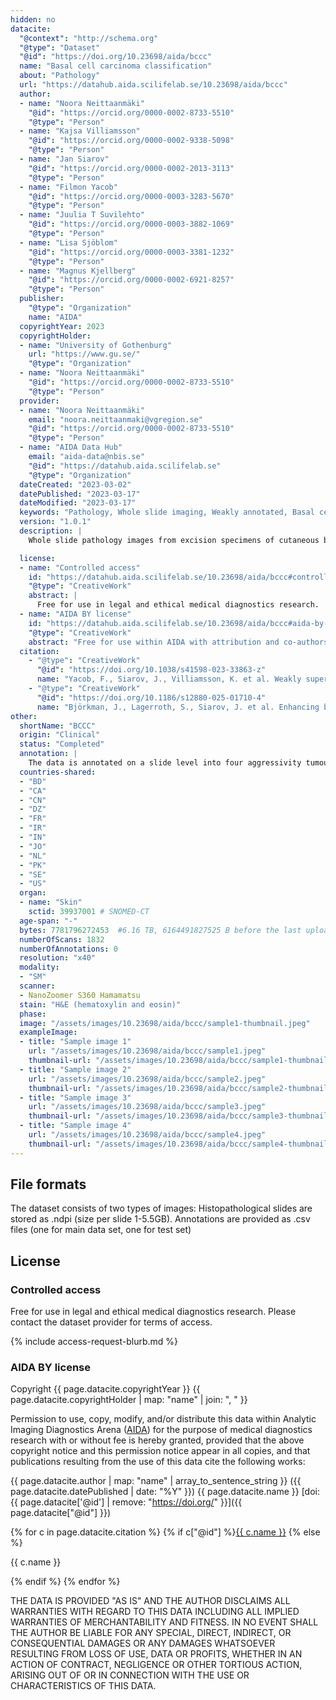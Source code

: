 ```yaml
---
hidden: no
datacite:
  "@context": "http://schema.org"
  "@type": "Dataset"
  "@id": "https://doi.org/10.23698/aida/bccc"
  name: "Basal cell carcinoma classification"
  about: "Pathology"
  url: "https://datahub.aida.scilifelab.se/10.23698/aida/bccc"
  author:
  - name: "Noora Neittaanmäki"
    "@id": "https://orcid.org/0000-0002-8733-5510"
    "@type": "Person"
  - name: "Kajsa Villiamsson"
    "@id": "https://orcid.org/0000-0002-9338-5098"
    "@type": "Person"
  - name: "Jan Siarov"
    "@id": "https://orcid.org/0000-0002-2013-3113"
    "@type": "Person"
  - name: "Filmon Yacob"
    "@id": "https://orcid.org/0000-0003-3283-5670"
    "@type": "Person"
  - name: "Juulia T Suvilehto"
    "@id": "https://orcid.org/0000-0003-3882-1069"
    "@type": "Person"
  - name: "Lisa Sjöblom"
    "@id": "https://orcid.org/0000-0003-3381-1232"
    "@type": "Person"
  - name: "Magnus Kjellberg"
    "@id": "https://orcid.org/0000-0002-6921-8257"
    "@type": "Person"
  publisher:
    "@type": "Organization"
    name: "AIDA"
  copyrightYear: 2023
  copyrightHolder:
  - name: "University of Gothenburg"
    url: "https://www.gu.se/"
    "@type": "Organization"
  - name: "Noora Neittaanmäki"
    "@id": "https://orcid.org/0000-0002-8733-5510"
    "@type": "Person"
  provider:
  - name: "Noora Neittaanmäki"
    email: "noora.neittaanmaki@vgregion.se"
    "@id": "https://orcid.org/0000-0002-8733-5510"
    "@type": "Person"
  - name: "AIDA Data Hub"
    email: "aida-data@nbis.se"
    "@id": "https://datahub.aida.scilifelab.se"
    "@type": "Organization"
  dateCreated: "2023-03-02"
  datePublished: "2023-03-17"
  dateModified: "2023-03-17"
  keywords: "Pathology, Whole slide imaging, Weakly annotated, Basal cell carcinoma, Skin cancer"
  version: "1.0.1"
  description: |
    Whole slide pathology images from excision specimens of cutaneous basal cell carcinomas (BCC) collected at the Department of Pathology at Sahlgrenska University Hospital, Sweden. The dataset contains 1832 WSIs from 479 excised BCCs and 261 punch biopsies representing BCCs annotated on a slide level. Furthermore the dataset contains 253 tumor-free skin biopsies.

  license:
  - name: "Controlled access"
    id: "https://datahub.aida.scilifelab.se/10.23698/aida/bccc#controlled-access"
    "@type": "CreativeWork"
    abstract: |
      Free for use in legal and ethical medical diagnostics research.
  - name: "AIDA BY license"
    id: "https://datahub.aida.scilifelab.se/10.23698/aida/bccc#aida-by-license"
    "@type": "CreativeWork"
    abstract: "Free for use within AIDA with attribution and co-authorship."
  citation:
    - "@type": "CreativeWork"
      "@id": "https://doi.org/10.1038/s41598-023-33863-z"
      name: "Yacob, F., Siarov, J., Villiamsson, K. et al. Weakly supervised detection and classification of basal cell carcinoma using graph-transformer on whole slide images. Sci Rep 13, 7555 (2023). https://doi.org/10.1038/s41598-023-33863-z"
    - "@type": "CreativeWork"
      "@id": "https://doi.org/10.1186/s12880-025-01710-4"
      name: "Björkman, J., Lagerroth, S., Siarov, J. et al. Enhancing basal cell carcinoma classification in preoperative biopsies via transfer learning with weakly supervised graph transformers. BMC Med Imaging 25, 166 (2025). https://doi.org/10.1186/s12880-025-01710-4"
other:
  shortName: "BCCC"
  origin: "Clinical"
  status: "Completed"
  annotation: |
    The data is annotated on a slide level into four aggressivity tumour subtypes: low aggressive Ia (nodular) and Ib (superficial) and more aggressive subtypes II (medium aggressive) and III (high aggressive). Of these, types Ia and Ib represent low risk and II and III high risk tumors according to WHO classilification of skin tumors (4th Edition 2018).
  countries-shared:
  - "BD"
  - "CA"
  - "CN"
  - "DZ"
  - "FR"
  - "IR"
  - "IN"
  - "JO"
  - "NL"
  - "PK"
  - "SE"
  - "US"
  organ:
  - name: "Skin"
    sctid: 39937001 # SNOMED-CT
  age-span: "-"
  bytes: 7781796272453  #6.16 TB, 6164491827525 B before the last upload
  numberOfScans: 1832
  numberOfAnnotations: 0
  resolution: "x40"
  modality:
  - "SM"
  scanner:
  - NanoZoomer S360 Hamamatsu
  stain: "H&E (hematoxylin and eosin)"
  phase:
  image: "/assets/images/10.23698/aida/bccc/sample1-thumbnail.jpeg"
  exampleImage:
  - title: "Sample image 1"
    url: "/assets/images/10.23698/aida/bccc/sample1.jpeg"
    thumbnail-url: "/assets/images/10.23698/aida/bccc/sample1-thumbnail.jpeg"
  - title: "Sample image 2"
    url: "/assets/images/10.23698/aida/bccc/sample2.jpeg"
    thumbnail-url: "/assets/images/10.23698/aida/bccc/sample2-thumbnail.jpeg"
  - title: "Sample image 3"
    url: "/assets/images/10.23698/aida/bccc/sample3.jpeg"
    thumbnail-url: "/assets/images/10.23698/aida/bccc/sample3-thumbnail.jpeg"
  - title: "Sample image 4"
    url: "/assets/images/10.23698/aida/bccc/sample4.jpeg"
    thumbnail-url: "/assets/images/10.23698/aida/bccc/sample4-thumbnail.jpeg"
---
```

## File formats
The dataset consists of two types of images:
Histopathological slides are stored as .ndpi (size per slide 1-5.5GB).
Annotations are provided as .csv files (one for main data set, one for test set)

## License
### Controlled access
Free for use in legal and ethical medical diagnostics research.
Please contact the dataset provider for terms of access.

{% include access-request-blurb.md %}

### AIDA BY license
Copyright
{{ page.datacite.copyrightYear }}
{{ page.datacite.copyrightHolder | map: "name" |  join: ", " }}

Permission to use, copy, modify, and/or distribute this data within Analytic
Imaging Diagnostics Arena ([AIDA](https://medtech4health.se/aida)) for the purpose
of medical diagnostics research with or without fee is hereby granted, provided that
the above copyright notice and this permission notice appear in all copies, and that
publications resulting from the use of this data cite the following works:

{{ page.datacite.author | map: "name" | array_to_sentence_string }}
({{ page.datacite.datePublished | date: "%Y" }})
{{ page.datacite.name }}
[doi:{{ page.datacite['@id'] | remove: "https://doi.org/" }}]({{ page.datacite["@id"] }})

{% for c in page.datacite.citation %}
  {% if c["@id"] %}[{{ c.name }}]({{c["@id"]}})
  {% else %}
  <p>{{ c.name }}</p>
  {% endif %}
{% endfor %}

THE DATA IS PROVIDED "AS IS" AND THE AUTHOR DISCLAIMS ALL WARRANTIES WITH REGARD
TO THIS DATA INCLUDING ALL IMPLIED WARRANTIES OF MERCHANTABILITY AND FITNESS. IN
NO EVENT SHALL THE AUTHOR BE LIABLE FOR ANY SPECIAL, DIRECT, INDIRECT, OR
CONSEQUENTIAL DAMAGES OR ANY DAMAGES WHATSOEVER RESULTING FROM LOSS OF USE, DATA
OR PROFITS, WHETHER IN AN ACTION OF CONTRACT, NEGLIGENCE OR OTHER TORTIOUS
ACTION, ARISING OUT OF OR IN CONNECTION WITH THE USE OR CHARACTERISTICS OF THIS
DATA.
